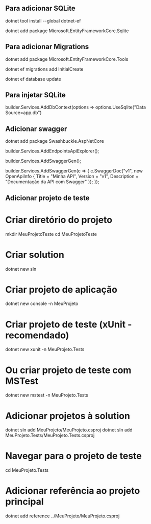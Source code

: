 ## Para adicionar SQLite

dotnet tool install --global dotnet-ef

dotnet add package Microsoft.EntityFrameworkCore.Sqlite


## Para adicionar Migrations

dotnet add package Microsoft.EntityFrameworkCore.Tools

dotnet ef migrations add InitialCreate

dotnet ef database update


## Para injetar SQLite

builder.Services.AddDbContext<AppDbContext>(options =>
    options.UseSqlite("Data Source=app.db")


## Adicionar swagger

dotnet add package Swashbuckle.AspNetCore

builder.Services.AddEndpointsApiExplorer();

builder.Services.AddSwaggerGen();

builder.Services.AddSwaggerGen(c =>
{
    c.SwaggerDoc("v1", new OpenApiInfo
    {
        Title = "Minha API",
        Version = "v1",
        Description = "Documentação da API com Swagger"
    });
});

## Adicionar projeto de teste

# Criar diretório do projeto
mkdir MeuProjetoTeste
cd MeuProjetoTeste

# Criar solution
dotnet new sln

# Criar projeto de aplicação
dotnet new console -n MeuProjeto

# Criar projeto de teste (xUnit - recomendado)
dotnet new xunit -n MeuProjeto.Tests

# Ou criar projeto de teste com MSTest
dotnet new mstest -n MeuProjeto.Tests

# Adicionar projetos à solution
dotnet sln add MeuProjeto/MeuProjeto.csproj
dotnet sln add MeuProjeto.Tests/MeuProjeto.Tests.csproj

# Navegar para o projeto de teste
cd MeuProjeto.Tests

# Adicionar referência ao projeto principal
dotnet add reference ../MeuProjeto/MeuProjeto.csproj